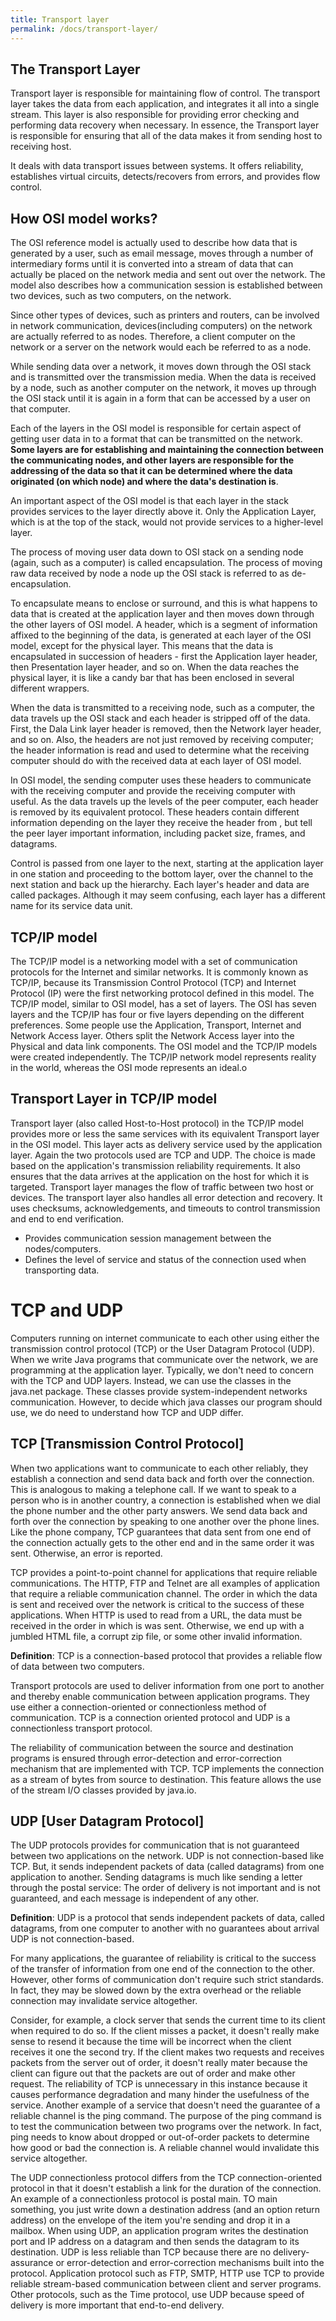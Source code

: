 ```yaml
---
title: Transport layer
permalink: /docs/transport-layer/
---
```


## The Transport Layer
Transport layer is responsible for maintaining flow of control. The transport layer takes the data from each application, and integrates it all into a single stream.
This layer is also responsible for providing error checking and performing data recovery when necessary. In essence, the Transport layer is responsible for ensuring that all of the data makes it from sending host to receiving host.

It deals with data transport issues between systems. It offers reliability, establishes virtual circuits, detects/recovers from errors, and provides flow control.

## How OSI model works?
The OSI reference model is actually used to describe how data that is generated by a user, such as email message, moves through a number of intermediary forms until it is converted into a stream of data that can actually be placed on the network media and sent out over the network.
The model also describes how a communication session is established between two devices, such as two computers, on the network.

Since other types of devices, such as printers and routers, can be involved in network communication, devices(including computers) on the network are actually referred to as nodes. Therefore, a client computer on the network or a server on the network would each be referred to as a node.

While sending data over a network, it moves down through the OSI stack and is transmitted over the transmission media. When the data is received by a node, such as another computer on the network, it moves up through the OSI stack until it is again in a form that can be accessed by a user on that computer.

Each of the layers in the OSI model is responsible for certain aspect of getting user data in to a format that can be transmitted on the network. **Some layers are for establishing and maintaining the connection between the communicating nodes, and other layers are responsible for the addressing of the data so that it can be determined where the data originated (on which node) and where the data's destination is**.

An important aspect of the OSI model is that each layer in the stack provides services to the layer directly above it. Only the Application Layer, which is at the top of the stack, would not provide services to a higher-level layer.

The process of moving user data down to OSI stack on a sending node (again, such as a computer) is called encapsulation. The process of moving raw data received by node a node up the OSI stack is referred to as de-encapsulation.

To encapsulate means to enclose or surround, and this is what happens to data that is created at the application layer and then moves down through the other layers of OSI model. A header, which is a segment of information affixed to the beginning of the data, is generated at each layer of the OSI model, except for the physical layer.
This means that the data is encapsulated in succession of headers - first the Application layer header, then Presentation layer header, and so on. When the data reaches the physical layer, it is like a candy bar that has been enclosed in several different wrappers.

When the data is transmitted to a receiving node, such as a computer, the data travels up the OSI stack and each header is stripped off of the data. First, the Dala Link layer header is removed, then the Network layer header, and so on. Also, the headers are not just removed by receiving computer; the header information is read and used to determine what the receiving computer should do with the received data at each layer of OSI model.

In OSI model, the sending computer uses these headers to communicate with the receiving computer and provide the receiving computer with useful. As the data travels up the levels of the peer computer, each header is removed by its equivalent protocol. These headers contain different information depending on the layer they receive the header from , but tell the peer layer important information, including packet size, frames, and datagrams.

Control is passed from one layer to the next, starting at the application layer in one station and proceeding to the bottom layer, over the channel to the next station and back up the hierarchy. Each layer's header and data are called packages. Although it may seem confusing, each layer has a different name for its service data unit.

## TCP/IP model

The TCP/IP model is a networking model with a set of communication protocols for the Internet and similar networks. It is commonly known as TCP/IP, because its Transmission Control Protocol (TCP) and Internet Protocol (IP) were the first networking protocol defined in this model. The TCP/IP model, similar to OSI model, has a set of layers. The OSI has seven layers and the TCP/IP has four or five layers depending on the different preferences. Some people use the Application, Transport, Internet and Network Access layer. Others split the Network Access layer into the Physical and data link components.
The OSI model and the TCP/IP models were created independently. The TCP/IP network model represents reality in the world, whereas the OSI mode represents an ideal.o

## Transport Layer in TCP/IP model
Transport layer (also called Host-to-Host protocol) in the TCP/IP model provides more or less the same services with its equivalent Transport layer in the OSI model. This layer acts as delivery service used by the application layer. Again the two protocols used are TCP and UDP. The choice is made based on the application's transmission reliability requirements.
It also ensures that the data arrives at the application on the host for which it is targeted. Transport layer manages the flow of traffic between two host or devices. The transport layer also handles all error detection and recovery. It uses checksums, acknowledgements, and timeouts to control transmission and end to end verification.

- Provides communication session management between the nodes/computers.
- Defines the level of service and status of the connection used when transporting data.


# TCP and UDP
Computers running on internet communicate to each other using either the transmission control protocol (TCP) or the User Datagram Protocol (UDP). When we write Java programs that communicate over the network, we are programming at the application layer. Typically, we don't need to concern with the TCP and UDP layers. Instead, we can use the classes in the java.net package. These classes provide system-independent networks communication. However, to decide which java classes our program should use, we do need to understand how TCP and UDP differ.

## TCP [Transmission Control Protocol]

When two applications want to communicate to each other reliably, they establish a connection and send data back and forth over the connection. This is analogous to making a telephone call. If we want to speak to a person who is in another country, a connection is established when we dial the phone number and the other party answers.
We send data back and forth over the connection by speaking to one another over the phone lines. Like the phone company, TCP guarantees that data sent from one end of the connection actually gets to the other end and in the same order it was sent. Otherwise, an error is reported.

TCP provides a point-to-point channel for applications that require reliable communications. The HTTP, FTP and Telnet are all examples of application that require a reliable communication channel. The order in which the data is sent and received over the network is critical to the success of these applications. When HTTP is used to read from a URL, the data must be received in the order in which is was sent. Otherwise, we end up with a jumbled HTML file, a corrupt zip file, or some other invalid information.

**Definition**: TCP is a connection-based protocol that provides a reliable flow of data between two computers.

Transport protocols are used to deliver information from one port to another and thereby enable communication between application programs. They use either a connection-oriented or connectionless method of communication. TCP is a connection oriented protocol and UDP is a connectionless transport protocol.

The reliability of communication between the source and destination programs is ensured through error-detection and error-correction mechanism that are implemented with TCP. TCP implements the connection as a stream of bytes from source to destination. This feature allows the use of the stream I/O classes provided by java.io.

## UDP [User Datagram Protocol]

The UDP protocols provides for communication that is not guaranteed between two applications on the network. UDP is not connection-based like TCP. But, it sends independent packets of data (called datagrams) from one application to another. Sending datagrams is much like sending a letter through the postal service: The order of  delivery is not important and is not guaranteed, and each message is independent of any other.

**Definition**: UDP is a protocol that sends independent packets of data, called datagrams, from one computer to another with no guarantees about arrival UDP is not connection-based.

For many applications, the guarantee of reliability is critical to the success of the transfer of information from one end of the connection to the other. However, other forms of communication don't require such strict standards. In fact, they may be slowed down by the extra overhead or the reliable connection may invalidate service altogether.

Consider, for example, a clock server that sends the current time to its client when required to do so. If the client misses a packet, it doesn't really make sense to resend it because the time will be incorrect when the client receives it one the second try. If the client makes two requests and receives packets from the server out of order, it doesn't really mater because the client can figure out that the packets are out of order and make other request. The reliability of TCP is unnecessary in this instance because it causes performance degradation and many hinder the usefulness of the service.
Another example of a service that doesn't need the guarantee of a reliable channel is the ping command. The purpose of the ping command is to test the communication between two programs over the network. In fact, ping needs to know about dropped or out-of-order packets to determine how good or bad the connection is. A reliable channel would invalidate this service altogether.

The UDP connectionless protocol differs from the TCP connection-oriented protocol in that it doesn't establish a link for the duration of the connection. An example of a connectionless protocol is postal main. TO main something, you just write down a destination address (and an option return address) on the envelope of the item you're sending and drop it in a mailbox. When using UDP, an application program writes the destination port and IP address on a datagram and then sends the datagram to its destination. UDP is less reliable than TCP because there are no delivery-assurance or error-detection and error-correction mechanisms built into the protocol.
Application protocol such as FTP, SMTP, HTTP use TCP to provide reliable stream-based communication between client and server programs. Other protocols, such as the Time protocol, use UDP because speed of delivery is more important that end-to-end delivery.
